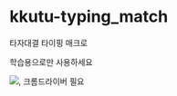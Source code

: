 # kkutu-typing_match

타자대결 타이핑 매크로  
 
학습용으로만 사용하세요

<img src="https://img.shields.io/badge/Python-3776AB?style=for-the-badge&logo=Python&logoColor=white">, 크롬드라이버 필요

